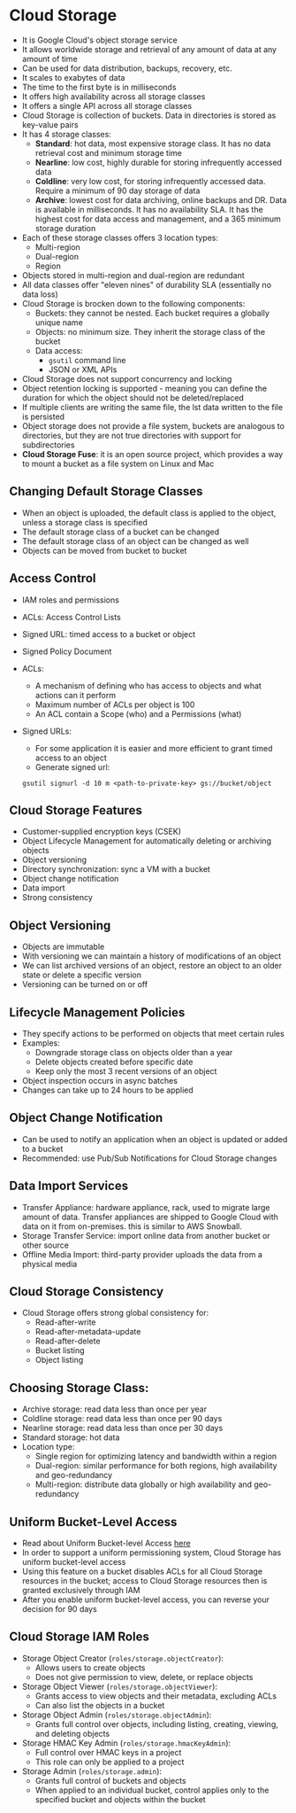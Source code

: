 # Cloud Storage

- It is Google Cloud's object storage service
- It allows worldwide storage and retrieval of any amount of data at any amount of time
- Can be used for data distribution, backups, recovery, etc.
- It scales to exabytes of data
- The time to the first byte is in milliseconds
- It offers high availability across all storage classes
- It offers a single API across all storage classes
- Cloud Storage is collection of buckets. Data in directories is stored as key-value pairs
- It has 4 storage classes:
    - **Standard**: hot data, most expensive storage class. It has no data retrieval cost and minimum storage time
    - **Nearline**: low cost, highly durable for storing infrequently accessed data
    - **Coldline**: very low cost, for storing infrequently accessed data. Require a minimum of 90 day storage of data
    - **Archive**: lowest cost for data archiving, online backups and DR. Data is available in milliseconds. It has no availability SLA. It has the highest cost for data access and management, and a 365 minimum storage duration
- Each of these storage classes offers 3 location types:
    - Multi-region
    - Dual-region
    - Region
- Objects stored in multi-region and dual-region are redundant
- All data classes offer "eleven nines" of durability SLA (essentially no data loss)
- Cloud Storage is brocken down to the following components:
    - Buckets: they cannot be nested. Each bucket requires a globally unique name
    - Objects: no minimum size. They inherit the storage class of the bucket
    - Data access:
        - `gsutil` command line
        - JSON or XML APIs
- Cloud Storage does not support concurrency and locking
- Object retention locking is supported - meaning you can define the duration for which the object should not be deleted/replaced
- If multiple clients are writing the same file, the lst data written to the file is persisted
- Object storage does not provide a file system, buckets are analogous to directories, but they are not true directories with support for subdirectories
- **Cloud Storage Fuse**: it is an open source project, which provides a way to mount a bucket as a file system on Linux and Mac

## Changing Default Storage Classes

- When an object is uploaded, the default class is applied to the object, unless a storage class is specified
- The default storage class of a bucket can be changed
- The default storage class of an object can be changed as well
- Objects can be moved from bucket to bucket

## Access Control

- IAM roles and permissions
- ACLs: Access Control Lists
- Signed URL: timed access to a bucket or object
- Signed Policy Document
- ACLs: 
    - A mechanism of defining who has access to objects and what actions can it perform
    - Maximum number of ACLs per object is 100
    - An ACL contain a Scope (who) and a Permissions (what)
- Signed URLs:
    - For some application it is easier and more efficient to grant timed access to an object
    - Generate signed url:

    ```
    gsutil signurl -d 10 m <path-to-private-key> gs://bucket/object 
    ```

## Cloud Storage Features

- Customer-supplied encryption keys (CSEK)
- Object Lifecycle Management for automatically deleting or archiving objects
- Object versioning
- Directory synchronization: sync a VM with a bucket
- Object change notification
- Data import
- Strong consistency

## Object Versioning

- Objects are immutable
- With versioning we can maintain a history of modifications of an object
- We can list archived versions of an object, restore an object to an older state or delete a specific version
- Versioning can be turned on or off

## Lifecycle Management Policies

- They specify actions to be performed on objects that meet certain rules
- Examples:
    - Downgrade storage class on objects older than a year
    - Delete objects created before specific date
    - Keep only the most 3 recent versions of an object
- Object inspection occurs in async batches
- Changes can take up to 24 hours to be applied

 ## Object Change Notification

- Can be used to notify an application when an object is updated or added to a bucket
- Recommended: use Pub/Sub Notifications for Cloud Storage changes

## Data Import Services

- Transfer Appliance: hardware appliance, rack, used to migrate large amount of data. Transfer appliances are shipped to Google Cloud with data on it from on-premises. this is similar to AWS Snowball.
- Storage Transfer Service: import online data from another bucket or other source
- Offline Media Import: third-party provider uploads the data from a physical media

## Cloud Storage Consistency

- Cloud Storage offers strong global consistency for:
    - Read-after-write
    - Read-after-metadata-update
    - Read-after-delete
    - Bucket listing
    - Object listing

 ## Choosing Storage Class:

 - Archive storage: read data less than once per year
 - Coldline storage: read data less than once per 90 days
 - Nearline storage: read data less than once per 30 days
 - Standard storage: hot data
 - Location type:
    - Single region for optimizing latency and bandwidth within a region
    - Dual-region: similar performance for both regions, high availability and geo-redundancy
    - Multi-region: distribute data globally or high availability and geo-redundancy

## Uniform Bucket-Level Access

- Read about Uniform Bucket-level Access [here](https://cloud.google.com/storage/docs/uniform-bucket-level-access)
- In order to support a uniform permissioning system, Cloud Storage has uniform bucket-level access
- Using this feature on a bucket disables ACLs for all Cloud Storage resources in the bucket; access to Cloud Storage resources then is granted exclusively through IAM
- After you enable uniform bucket-level access, you can reverse your decision for 90 days

## Cloud Storage IAM Roles

- Storage Object Creator (`roles/storage.objectCreator`):
    - Allows users to create objects
    - Does not give permission to view, delete, or replace objects
- Storage Object Viewer (`roles/storage.objectViewer`):
    - Grants access to view objects and their metadata, excluding ACLs
    - Can also list the objects in a bucket
- Storage Object Admin (`roles/storage.objectAdmin`):
    - Grants full control over objects, including listing, creating, viewing, and deleting objects
- Storage HMAC Key Admin (`roles/storage.hmacKeyAdmin`):
    - Full control over HMAC keys in a project
    - This role can only be applied to a project
- Storage Admin (`roles/storage.admin`):
    - Grants full control of buckets and objects
    - When applied to an individual bucket, control applies only to the specified bucket and objects within the bucket
